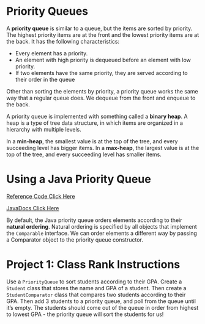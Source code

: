 # Priority Queues

A **priority queue** is similar to a queue, but the items are sorted by priority. The highest priority items are at the front and the lowest priority items are at the back. It has the following characteristics:
- Every element has a priority.
- An element with high priority is dequeued before an element with low priority.
- If two elements have the same priority, they are served according to their order in the queue

Other than sorting the elements by priority, a priority queue works the same way that a regular queue does. We dequeue from the front and enqueue to the back.

A priority queue is implemented with something called a **binary heap**. A heap is a type of tree data structure, in which items are organized in a hierarchy with multiple levels.

In a **min-heap**, the smallest value is at the top of the tree, and every succeeding level has bigger items. 
In a **max-heap**, the largest value is at the top of the tree, and every succeeding level has smaller items.

# Using a Java Priority Queue

[Reference Code Click Here](https://repl.it/@JuniLearning/AM13-Priority-Queue)

[JavaDocs Click Here](https://docs.oracle.com/javase/7/docs/api/java/util/PriorityQueue.html)

By default, the Java priority queue orders elements according to their **natural ordering**. 
Natural ordering is specified by all objects that implement the `Comparable` interface. We can order elements a different way by passing a Comparator object to the priority queue constructor.

# Project 1: Class Rank Instructions

Use a `PriorityQueue` to sort students according to their GPA. Create a `Student` class that stores the name and GPA of a student. Then create a `StudentComparator` class that compares two students according to their GPA. Then add 3 students to a priority queue, and poll from the queue until it’s empty. The students should come out of the queue in order from highest to lowest GPA - the priority queue will sort the students for us!
